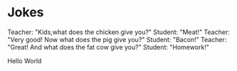 ﻿# Jokes

Teacher: "Kids,what does the chicken give you?"
Student: "Meat!"
Teacher: "Very good! Now what does the pig give you?"
Student: "Bacon!"
Teacher: "Great! And what does the fat cow give you?"
Student: "Homework!"

Hello World
